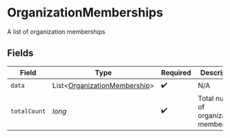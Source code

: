 # OrganizationMemberships

A list of organization memberships


## Fields

| Field                                                                             | Type                                                                              | Required                                                                          | Description                                                                       |
| --------------------------------------------------------------------------------- | --------------------------------------------------------------------------------- | --------------------------------------------------------------------------------- | --------------------------------------------------------------------------------- |
| `data`                                                                            | List<[OrganizationMembership](../../models/components/OrganizationMembership.md)> | :heavy_check_mark:                                                                | N/A                                                                               |
| `totalCount`                                                                      | *long*                                                                            | :heavy_check_mark:                                                                | Total number of organization memberships<br/>                                     |